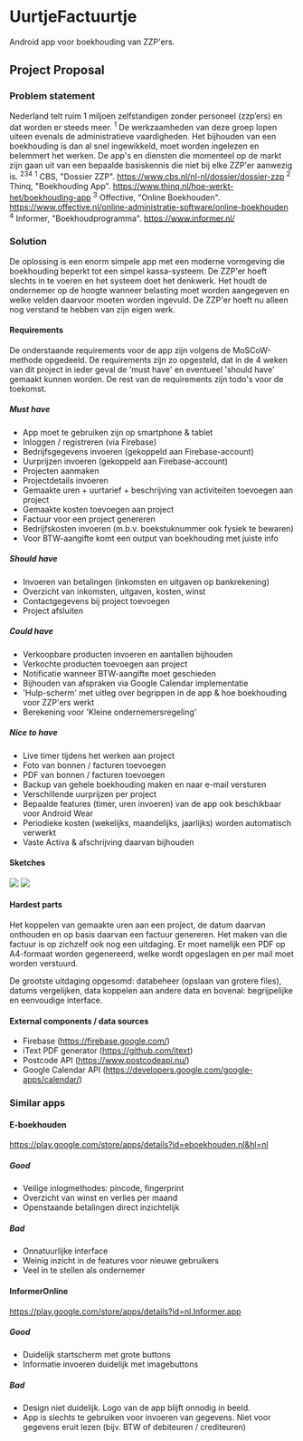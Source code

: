 # UurtjeFactuurtje
Android app voor boekhouding van ZZP'ers.

## Project Proposal

### Problem statement
Nederland telt ruim 1 miljoen zelfstandigen zonder personeel (zzp’ers) en dat worden er steeds meer. <sup>1</sup> De werkzaamheden van deze groep lopen uiteen evenals de administratieve vaardigheden. Het bijhouden van een boekhouding is dan al snel ingewikkeld, moet worden ingelezen en belemmert het werken. De app's en diensten die momenteel op de markt zijn gaan uit van een bepaalde basiskennis die niet bij elke ZZP'er aanwezig is. <sup>2</sup><sup>3</sup><sup>4</sup>
<sup>1</sup> CBS, "Dossier ZZP". https://www.cbs.nl/nl-nl/dossier/dossier-zzp
<sup>2</sup> Thinq, "Boekhouding App". https://www.thinq.nl/hoe-werkt-het/boekhouding-app
<sup>3</sup> Offective, "Online Boekhouden". https://www.offective.nl/online-administratie-software/online-boekhouden
<sup>4</sup> Informer, "Boekhoudprogramma". https://www.informer.nl/

### Solution
De oplossing is een enorm simpele app met een moderne vormgeving die boekhouding beperkt tot een simpel kassa-systeem. De ZZP'er hoeft slechts in te voeren en het systeem doet het denkwerk. Het houdt de ondernemer op de hoogte wanneer belasting moet worden aangegeven en welke velden daarvoor moeten worden ingevuld. De ZZP'er hoeft nu alleen nog verstand te hebben van zijn eigen werk.

#### Requirements
De onderstaande requirements voor de app zijn volgens de MoSCoW-methode opgedeeld.
De requirements zijn zo opgesteld, dat in de 4 weken van dit project in ieder geval de 'must have' en eventueel 'should have' gemaakt kunnen worden. De rest van de requirements zijn todo's voor de toekomst.

##### Must have
* App moet te gebruiken zijn op smartphone & tablet
* Inloggen / registreren (via Firebase)
* Bedrijfsgegevens invoeren (gekoppeld aan Firebase-account)
* Uurprijzen invoeren (gekoppeld aan Firebase-account)
* Projecten aanmaken
* Projectdetails invoeren
* Gemaakte uren + uurtarief + beschrijving van activiteiten toevoegen aan project
* Gemaakte kosten toevoegen aan project
* Factuur voor een project genereren
* Bedrijfskosten invoeren (m.b.v. boekstuknummer ook fysiek te bewaren)
* Voor BTW-aangifte komt een output van boekhouding met juiste info

##### Should have
* Invoeren van betalingen (inkomsten en uitgaven op bankrekening)
* Overzicht van inkomsten, uitgaven, kosten, winst
* Contactgegevens bij project toevoegen
* Project afsluiten

##### Could have
* Verkoopbare producten invoeren en aantallen bijhouden
* Verkochte producten toevoegen aan project
* Notificatie wanneer BTW-aangifte moet geschieden
* Bijhouden van afspraken via Google Calendar implementatie
* 'Hulp-scherm' met uitleg over begrippen in de app & hoe boekhouding voor ZZP'ers werkt
* Berekening voor 'Kleine ondernemersregeling'

##### Nice to have
* Live timer tijdens het werken aan project
* Foto van bonnen / facturen toevoegen
* PDF van bonnen / facturen toevoegen
* Backup van gehele boekhouding maken en naar e-mail versturen
* Verschillende uurprijzen per project
* Bepaalde features (timer, uren invoeren) van de app ook beschikbaar voor Android Wear
* Periodieke kosten (wekelijks, maandelijks, jaarlijks) worden automatisch verwerkt
* Vaste Activa & afschrijving daarvan bijhouden

#### Sketches
![](doc/sketch-0.jpg)
![](doc/sketch-1.jpg)

#### Hardest parts
Het koppelen van gemaakte uren aan een project, de datum daarvan onthouden en op basis daarvan een factuur genereren. Het maken van die factuur is op zichzelf ook nog een uitdaging. Er moet namelijk een PDF op A4-formaat worden gegenereerd, welke wordt opgeslagen en per mail moet worden verstuurd.

De grootste uitdaging opgesomd: databeheer (opslaan van grotere files), datums vergelijken, data koppelen aan andere data en bovenal: begrijpelijke en eenvoudige interface.

#### External components / data sources
* Firebase (https://firebase.google.com/)
* iText PDF generator (https://github.com/itext)
* Postcode API (https://www.postcodeapi.nu/)
* Google Calendar API (https://developers.google.com/google-apps/calendar/)

### Similar apps
#### E-boekhouden
https://play.google.com/store/apps/details?id=eboekhouden.nl&hl=nl

##### Good
* Veilige inlogmethodes: pincode, fingerprint
* Overzicht van winst en verlies per maand
* Openstaande betalingen direct inzichtelijk

##### Bad
* Onnatuurlijke interface
* Weinig inzicht in de features voor nieuwe gebruikers
* Veel in te stellen als ondernemer

#### InformerOnline
https://play.google.com/store/apps/details?id=nl.Informer.app

##### Good
* Duidelijk startscherm met grote buttons
* Informatie invoeren duidelijk met imagebuttons

##### Bad
* Design niet duidelijk. Logo van de app blijft onnodig in beeld.
* App is slechts te gebruiken voor invoeren van gegevens. Niet voor gegevens eruit lezen (bijv. BTW of debiteuren / crediteuren)
